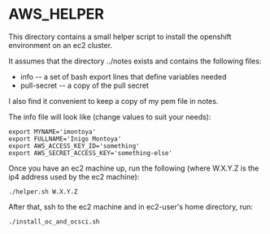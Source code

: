 # AWS_HELPER

This directory contains a small helper script to install the openshift
environment on an ec2 cluster.

It assumes that the directory ../notes exists and contains the following files:

* info -- a set of bash export lines that define variables needed
* pull-secret -- a copy of the pull secret

I also find it convenient to keep a copy of my pem file in notes.

The info file will look like (change values to suit your needs):

```
export MYNAME='imontoya'
export FULLNAME='Inigo Montoya'
export AWS_ACCESS_KEY_ID='something'
export AWS_SECRET_ACCESS_KEY='something-else'
```

Once you have an ec2 machine up, run the following (where W.X.Y.Z is the
ip4 address used by the ec2 machine):

```
./helper.sh W.X.Y.Z
```

After that, ssh to the ec2 machine and in ec2-user's home directory, run:

```
./install_oc_and_ocsci.sh
```


